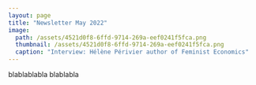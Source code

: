 ```yaml
---
layout: page
title: "Newsletter May 2022"
image: 
  path: /assets/4521d0f8-6ffd-9714-269a-eef0241f5fca.png
  thumbnail: /assets/4521d0f8-6ffd-9714-269a-eef0241f5fca.png
  caption: "Interview: Hélène Périvier author of Feminist Economics"
---
```


blablablabla
<object data="../assets/pdf/newsletter.pdf" width="1000" height="1000" type='application/pdf'></object>
blablabla
